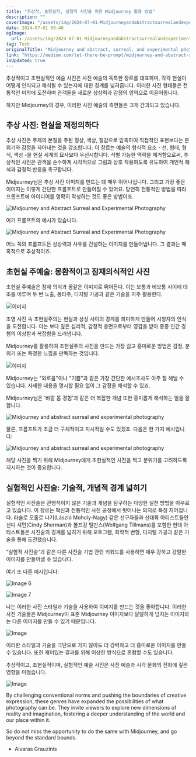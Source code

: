 ```yaml
---
title: "추상적, 초현실적, 실험적 사진을 위한 Midjourney 활용 방법"
description: ""
coverImage: "/assets/img/2024-07-01-Midjourneyandabstractsurrealandexperimentalphotography_0.png"
date: 2024-07-01 00:40
ogImage:
  url: /assets/img/2024-07-01-Midjourneyandabstractsurrealandexperimentalphotography_0.png
tag: Tech
originalTitle: "Midjourney and abstract, surreal, and experimental photography"
link: "https://medium.com/let-there-be-prompt/midjourney-and-abstract-surreal-and-experimental-photography-26c97837967b"
isUpdated: true
---
```


추상적이고 초현실적인 예술 사진은 사진 예술의 독특한 장르를 대표하며, 각각 현실이 어떻게 인식되고 해석될 수 있는지에 대한 경계를 넓혀줍니다. 이러한 사진 형태들은 전통적인 미학에 도전하며 관객들을 새로운 상상력과 감정의 영역으로 이끌어줍니다.

하지만 Midjourney의 경우, 이러한 사진 예술의 측면들은 크게 간과되고 있습니다.

## 추상 사진: 현실을 재정의하다

추상 사진은 주제의 본질을 주된 형상, 색상, 질감으로 압축하여 직접적인 표현보다는 분위기와 감정을 자아내는 것을 강조합니다. 이 장르는 예술의 형식적 요소 - 선, 형태, 형식, 색상 -을 현실 세계의 묘사보다 우선시합니다. 식별 가능한 맥락을 제거함으로써, 추상적인 사진은 관객을 순수하게 시각적으로 그림과 상호 작용하도록 유도하여 개인적 해석과 감정적 반응을 촉구합니다.

<!-- cozy-coder - 수평 -->

<ins class="adsbygoogle"
     style="display:block"
     data-ad-client="ca-pub-4877378276818686"
     data-ad-slot="1107185301"
     data-ad-format="auto"
     data-full-width-responsive="true"></ins>

<script>
     (adsbygoogle = window.adsbygoogle || []).push({});
</script>

Midjourney님은 추상 사진 이미지를 만드는 데 매우 뛰어나십니다. 그리고 가장 좋은 이미지는 이렇게 간단한 프롬프트로 만들어질 수 있어요. 당연히 전통적인 방법을 따라 프롬프트에 아이디어를 명확히 작성하는 것도 좋은 방법이죠.

![Midjourney and Abstract Surreal and Experimental Photography](/assets/img/2024-07-01-Midjourneyandabstractsurrealandexperimentalphotography_0.png)

여기 프롬프트의 예시가 있습니다.

![Midjourney and Abstract Surreal and Experimental Photography](/assets/img/2024-07-01-Midjourneyandabstractsurrealandexperimentalphotography_1.png)

<!-- cozy-coder - 수평 -->

<ins class="adsbygoogle"
     style="display:block"
     data-ad-client="ca-pub-4877378276818686"
     data-ad-slot="1107185301"
     data-ad-format="auto"
     data-full-width-responsive="true"></ins>

<script>
     (adsbygoogle = window.adsbygoogle || []).push({});
</script>

어느 쪽의 프롬프트든 상상력과 사유를 건설하는 이미지를 만들어냅니다. 그 결과는 매혹적으로 추상적이죠.

## 초현실 주예술: 몽환적이고 잠재의식적인 사진

초현실 주예술은 잠재 의식과 꿈같은 이미지로 뛰어든다. 이는 보통과 비보통 사이에 대조를 이루며 두 번 노출, 몽타주, 디지털 가공과 같은 기술을 자주 활용한다.

![이미지](/assets/img/2024-07-01-Midjourneyandabstractsurrealandexperimentalphotography_2.png)

<!-- cozy-coder - 수평 -->

<ins class="adsbygoogle"
     style="display:block"
     data-ad-client="ca-pub-4877378276818686"
     data-ad-slot="1107185301"
     data-ad-format="auto"
     data-full-width-responsive="true"></ins>

<script>
     (adsbygoogle = window.adsbygoogle || []).push({});
</script>

조영 사진 속 초현실주의는 현실과 상상 사이의 경계를 희미하게 만들어 시청자의 인식을 도전합니다. 이는 보다 깊은 심리적, 감정적 층면으로부터 영감을 받아 종종 인간 경험의 이상함과 복잡함을 드러냅니다.

Midjourney를 활용하여 초현실주의 사진을 만드는 가장 쉽고 흥미로운 방법은 감정, 분위기 또는 특정한 느낌을 판독하는 것입니다.

![이미지](/assets/img/2024-07-01-Midjourneyandabstractsurrealandexperimentalphotography_3.png)

Midjourney는 "외로움"이나 "기쁨"과 같은 가장 간단한 예시조차도 아주 잘 해낼 수 있습니다. 자세한 내용을 명시할 필요 없이 그 감정을 해석할 수 있죠.

<!-- cozy-coder - 수평 -->

<ins class="adsbygoogle"
     style="display:block"
     data-ad-client="ca-pub-4877378276818686"
     data-ad-slot="1107185301"
     data-ad-format="auto"
     data-full-width-responsive="true"></ins>

<script>
     (adsbygoogle = window.adsbygoogle || []).push({});
</script>

Midjourney님은 '바깥 몸 경험'과 같은 더 복잡한 개념 또한 흥미롭게 해석하는 일을 잘합니다.

![Midjourney and abstract surreal and experimental photography](/assets/img/2024-07-01-Midjourneyandabstractsurrealandexperimentalphotography_4.png)

물론, 프롬프트가 조금 더 구체적이고 지시적일 수도 있겠죠. 다음은 한 가지 예시입니다:

![Midjourney and abstract surreal and experimental photography](/assets/img/2024-07-01-Midjourneyandabstractsurrealandexperimentalphotography_5.png)

<!-- cozy-coder - 수평 -->

<ins class="adsbygoogle"
     style="display:block"
     data-ad-client="ca-pub-4877378276818686"
     data-ad-slot="1107185301"
     data-ad-format="auto"
     data-full-width-responsive="true"></ins>

<script>
     (adsbygoogle = window.adsbygoogle || []).push({});
</script>

해당 사진을 찍기 위해 Midjourney에게 초현실적인 사진을 찍고 분위기를 고려하도록 지시하는 것이 중요합니다.

## 실험적인 사진술: 기술적, 개념적 경계 넓히기

실험적인 사진술은 관행적이지 않은 기술과 개념을 탐구하는 다양한 실천 방법을 아우르고 있습니다. 이 장르는 혁신과 전통적인 사진 공정에서 벗어나는 의지로 특징 지어집니다. 라슬로 모홀로 나기(László Moholy-Nagy) 같은 선구자들과 신대륙 아티스트들인 신디 셔먼(Cindy Sherman)과 볼프강 틸만스(Wolfgang Tillmans)를 포함한 현대 아티스트들은 사진술의 경계를 넓히기 위해 포토그램, 화학적 변형, 디지털 가공과 같은 기술을 통해 도전했습니다.

“실험적 사진술”과 같은 다른 사진술 기법 관련 키워드를 사용하면 매우 강하고 강렬한 이미지를 만들어낼 수 있습니다.

<!-- cozy-coder - 수평 -->

<ins class="adsbygoogle"
     style="display:block"
     data-ad-client="ca-pub-4877378276818686"
     data-ad-slot="1107185301"
     data-ad-format="auto"
     data-full-width-responsive="true"></ins>

<script>
     (adsbygoogle = window.adsbygoogle || []).push({});
</script>

여기 또 다른 예시입니다:

![Image 6](/assets/img/2024-07-01-Midjourneyandabstractsurrealandexperimentalphotography_6.png)

![Image 7](/assets/img/2024-07-01-Midjourneyandabstractsurrealandexperimentalphotography_7.png)

나는 이러한 사진 스타일과 기술을 사용하여 이미지를 만드는 것을 좋아합니다. 이러한 사진 기술들은 Midjourney이 표준 Midjourney 이미지보다 달달하게 넘치는 이미지와는 다른 이미지를 만들 수 있기 때문입니다.

<!-- cozy-coder - 수평 -->

<ins class="adsbygoogle"
     style="display:block"
     data-ad-client="ca-pub-4877378276818686"
     data-ad-slot="1107185301"
     data-ad-format="auto"
     data-full-width-responsive="true"></ins>

<script>
     (adsbygoogle = window.adsbygoogle || []).push({});
</script>

![Image](/assets/img/2024-07-01-Midjourneyandabstractsurrealandexperimentalphotography_8.png)

이러한 스타일과 기술을 극단으로 가지 않아도 더 강력하고 더 흥미로운 이미지를 만들 수 있습니다. 또한 재미있는 결과를 위해 이상한 방식으로 혼합할 수도 있습니다.

추상적이고, 초현실적이며, 실험적인 예술 사진은 사진 예술과 시각 문화의 진화에 깊은 영향을 미쳤습니다.

![Image](/assets/img/2024-07-01-Midjourneyandabstractsurrealandexperimentalphotography_9.png)

<!-- cozy-coder - 수평 -->

<ins class="adsbygoogle"
     style="display:block"
     data-ad-client="ca-pub-4877378276818686"
     data-ad-slot="1107185301"
     data-ad-format="auto"
     data-full-width-responsive="true"></ins>

<script>
     (adsbygoogle = window.adsbygoogle || []).push({});
</script>

By challenging conventional norms and pushing the boundaries of creative expression, these genres have expanded the possibilities of what photography can be. They invite viewers to explore new dimensions of reality and imagination, fostering a deeper understanding of the world and our place within it.

So do not miss the opportunity to do the same with Midjourney, and go beyond the standard bounds.

- Aivaras Grauzinis
